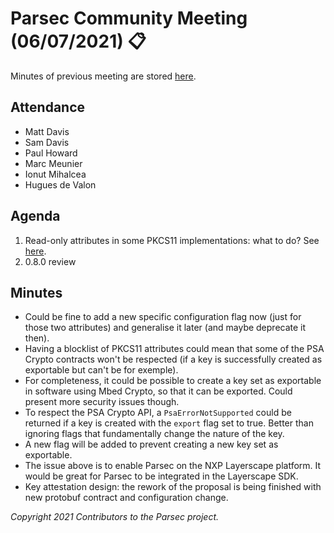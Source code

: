 # Parsec Community Meeting (06/07/2021) 📋

Minutes of previous meeting are stored
[here](https://github.com/parallaxsecond/community/tree/main/minutes).

## Attendance

- Matt Davis
- Sam Davis
- Paul Howard
- Marc Meunier
- Ionut Mihalcea
- Hugues de Valon

## Agenda

1. Read-only attributes in some PKCS11 implementations: what to do? See
   [here](https://github.com/parallaxsecond/parsec/issues/462).
2. 0.8.0 review

## Minutes

- Could be fine to add a new specific configuration flag now (just for those two attributes) and
   generalise it later (and maybe deprecate it then).
- Having a blocklist of PKCS11 attributes could mean that some of the PSA Crypto contracts won't be
   respected (if a key is successfully created as exportable but can't be for exemple).
- For completeness, it could be possible to create a key set as exportable in software using Mbed
   Crypto, so that it can be exported. Could present more security issues though.
- To respect the PSA Crypto API, a `PsaErrorNotSupported` could be returned if a key is created with
   the `export` flag set to true. Better than ignoring flags that fundamentally change the nature of
   the key.
- A new flag will be added to prevent creating a new key set as exportable.
- The issue above is to enable Parsec on the NXP Layerscape platform. It would be great for Parsec
   to be integrated in the Layerscape SDK.
- Key attestation design: the rework of the proposal is being finished with new protobuf contract
   and configuration change.

*Copyright 2021 Contributors to the Parsec project.*
